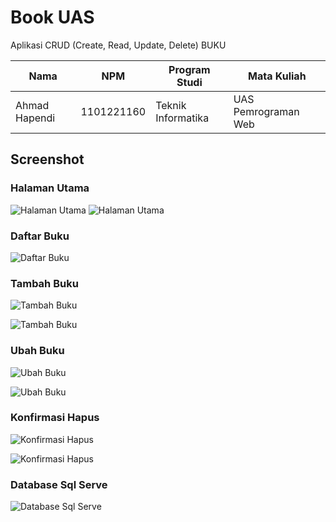 # Book UAS

Aplikasi CRUD (Create, Read, Update, Delete) BUKU

| Nama             | NPM        | Program Studi       | Mata Kuliah           |
|------------------|------------|----------------------|------------------------|
| Ahmad Hapendi   | 1101221160 | Teknik Informatika   | UAS Pemrograman Web   |


## Screenshot

### Halaman Utama
![Halaman Utama](dshbrd1.png)
![Halaman Utama](dshbrd2.png)

### Daftar Buku
![Daftar Buku](daftarbuku.png)

### Tambah Buku
![Tambah Buku](tambahbuku.PNG)

![Tambah Buku](Brhslditmbhkn.png)

### Ubah Buku
![Ubah Buku](Edit1.png)

![Ubah Buku](Editberhasil.png)


### Konfirmasi Hapus
![Konfirmasi Hapus](Hapus.png)

![Konfirmasi Hapus](hapus1.png)


### Database Sql Serve
![Database Sql Serve](sql.PNG)

